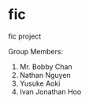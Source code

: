 # fic
fic project

Group Members: 
1. Mr. Bobby Chan
2. Nathan Nguyen
3. Yusuke Aoki
4. Ivan Jonathan Hoo
